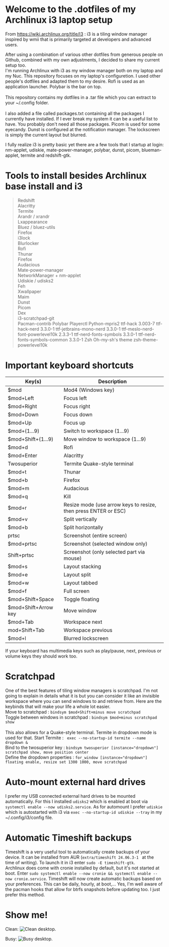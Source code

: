 # Welcome to the .dotfiles of my Archlinux i3 laptop setup

From https://wiki.archlinux.org/title/I3 : i3 is a tiling window manager inspired by wmii that is primarily targeted at developers and advanced users. 

After using a combination of various other dotfiles from generous people on Github, combined with my own adjustments, I decided to share my current setup too.<BR />
I'm running Archlinux with i3 as my window manager both on my laptop and my Nuc.  This repository focuses on my laptop's configuretion. I used other people's dotfiles and adapted them to my desire.  Rofi is used as an application launcher.  Polybar is the bar on top.<BR />
<BR />
This repository contains my dotfiles in a .tar file which you can extract to your ~/.config folder.<BR />
<BR />
I also added a file called packages.txt containing all the packages I currently have installed.  If I ever break my system it can be a useful list to have.  You probably don't need all those packages.  Picom is used for some eyecandy.  Dunst is configured at the notification manager.  The lockscreen is simply the current layout but blurred.

I fully realize i3 is pretty basic yet there are a few tools that I startup at login: nm-applet, udiskie, mate-power-manager, polybar, dunst, picom, blueman-applet, termite and redshift-gtk.

# Tools to install besides Archlinux base install and i3

> Redshift<BR>
> Alacritty<BR>
> Termite<BR>
> Arandr / xrandr<BR>
> Lxappearance<BR>
> Bluez / bluez-utils<BR>
> Firefox<BR>
> i3lock<BR>
> Blurlocker<BR>
> Rofi<BR>
> Thunar<BR>
> Firefox<BR>
> Audacious<BR>
> Mate-power-manager<BR>
> NetworkManager + nm-applet<BR>
> Udiskie / udisks2<BR>
> Feh<BR>
> Xwallpaper<BR>
> Maim<BR>
> Dunst<BR>
> Picom<BR>
> Dex<BR>
> i3-scratchpad-git<BR>
> Pacman-contrib
> Polybar
> Playerctl
> Python-mpris2
> ttf-hack 3.003-7
> ttf-hack-nerd 3.3.0-1
> ttf-jetbrains-mono-nerd 3.3.0-1
> ttf-meslo-nerd-font-powerlevel10k 2.3.3-1
> ttf-nerd-fonts-symbols 3.3.0-1
> ttf-nerd-fonts-symbols-common 3.3.0-1
> Zsh
> Oh-my-sh's theme zsh-theme-powerlevel10k 

# Important keyboard shortcuts

| Key(s) | Description |
| --- | --- |
| $mod | Mod4 (Windows key) |
| $mod+Left | Focus left |
| $mod+Right | Focus right |
| $mod+Down | Focus down |
| $mod+Up | Focus up |
| $mod+(1...9) | Switch to workspace (1...9) |
| $mod+Shift+(1...9) | Move window to workspace (1...9) |
| $mod+d | Rofi |
| $mod+Enter | Alacritty |
| Twosuperior | Termite Quake-style terminal |
| $mod+t | Thunar |
| $mod+b | Firefox |
| $mod+m | Audacious |
| $mod+q | Kill |
| $mod+r | Resize mode (use arrow keys to resize, then press ENTER or ESC) |
| $mod+v | Split vertically |
| $mod+b | Split horizontally | 
| prtsc | Screenshot (entire screen) |
| $mod+prtsc | Screenshot (selected window only) |
| Shift+prtsc | Screenshot (only selected part via mouse) |
| $mod+s | Layout stacking |
| $mod+e | Layout split |
| $mod+w | Layout tabbed |
| $mod+f | Full screen |
| $mod+Shift+Space | Toggle floating |
| $mod+Shift+Arrow key | Move window |
| $mod+Tab | Workspace next |
| mod+Shift+Tab | Workspace previous |
| $mod+l | Blurred lockscreen |


If your keyboard has multimedia keys such as play/pause, next, previous or volume keys they should work too.


# Scratchpad
One of the best features of tiling window managers is scratchpad.  I'm not going to explain in details what it is but you can consider it like an invisible workspace where you can send windows to and retrieve from.  Here are the keybinds that will make your life a whole lot easier.<BR />
Move to scratchpad : ```bindsym $mod+Shift+minus move scratchpad```<BR />
Toggle between windows in scratchpad : ```bindsym $mod+minus scratchpad show```<BR />
<BR>
This also allows for a Quake-style terminal.  Termite in dropdown mode is used for that.
Start Termite : ``` exec --no-startup-id termite --name dropdown &```<BR />
Bind to the twosuperior key : ``` bindsym twosuperior [instance="dropdown"] scratchpad show, move position center ```<BR />
Define the dropdown properties : ```for_window [instance="dropdown"] floating enable, resize set 1300 1000, move scratchpad ```<BR />


# Auto-mount external hard drives
I prefer my USB connected external hard drives to be mounted automatically.  For this I installed ```udisks2``` which is enabled at boot via ```systemctl enable --now udisks2.service```.  As for automount I prefer ```udiskie``` which is autostarted with i3 via ```exec --no-startup-id udiskie --tray``` in my ~/.config/i3/config file.

# Automatic Timeshift backups
Timeshift is a very useful tool to automatically create backups of your device.   It can be installed from AUR (```extra/timeshift 24.06.3-1 ``` at the time of writing).  To launch it in i3 enter ```sudo -E timeshift-gtk```. <BR />
Archlinux does come with cronie installed by default, but it's not started at boot.  Enter ```sudo systemctl enable --now cronie && systemctl enable --now cronie.service```.  Timeshift will now create automatic backups based on your preferences.  This can be daily, hourly, at boot,...  Yes, I'm well aware of the pacman hooks that allow for btrfs snapshots before updating too.  I just prefer this method.<BR />

# Show me!
Clean:
![Clean desktop.](https://github.com/himselfish/i3-dotfiles/blob/main/clean.png)

Busy:
![Busy desktop.](https://github.com/himselfish/i3-dotfiles/blob/main/fake_busy.png)

